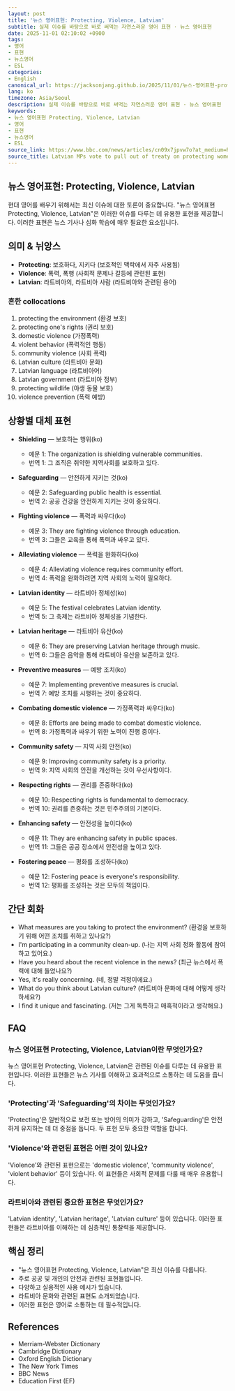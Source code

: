 ```yaml
---
layout: post
title: '뉴스 영어표현: Protecting, Violence, Latvian'
subtitle: 실제 이슈를 바탕으로 바로 써먹는 자연스러운 영어 표현 · 뉴스 영어표현
date: 2025-11-01 02:10:02 +0900
tags:
- 영어
- 표현
- 뉴스영어
- ESL
categories:
- English
canonical_url: https://jacksonjang.github.io/2025/11/01/뉴스-영어표현-protecting-violence-latvian/
lang: ko
timezone: Asia/Seoul
description: 실제 이슈를 바탕으로 바로 써먹는 자연스러운 영어 표현 · 뉴스 영어표현
keywords:
- 뉴스 영어표현 Protecting, Violence, Latvian
- 영어
- 표현
- 뉴스영어
- ESL
source_link: https://www.bbc.com/news/articles/cn09x7jpvw7o?at_medium=RSS&at_campaign=rss
source_title: Latvian MPs vote to pull out of treaty on protecting women from violence
---
```


## 뉴스 영어표현: Protecting, Violence, Latvian

현대 영어를 배우기 위해서는 최신 이슈에 대한 토론이 중요합니다. "뉴스 영어표현 Protecting, Violence, Latvian"은 이러한 이슈를 다루는 데 유용한 표현을 제공합니다. 이러한 표현은 뉴스 기사나 심화 학습에 매우 필요한 요소입니다.

## 의미 & 뉘앙스

- **Protecting**: 보호하다, 지키다 (보호적인 맥락에서 자주 사용됨)
- **Violence**: 폭력, 폭행 (사회적 문제나 갈등에 관련된 표현)
- **Latvian**: 라트비아의, 라트비아 사람 (라트비아와 관련된 용어)

### 흔한 collocations
1. protecting the environment (환경 보호)
2. protecting one's rights (권리 보호)
3. domestic violence (가정폭력)
4. violent behavior (폭력적인 행동)
5. community violence (사회 폭력)
6. Latvian culture (라트비아 문화)
7. Latvian language (라트비아어)
8. Latvian government (라트비아 정부)
9. protecting wildlife (야생 동물 보호)
10. violence prevention (폭력 예방)

## 상황별 대체 표현

- **Shielding** — 보호하는 행위(ko)
  - 예문 1: The organization is shielding vulnerable communities.
  - 번역 1: 그 조직은 취약한 지역사회를 보호하고 있다.

- **Safeguarding** — 안전하게 지키는 것(ko)
  - 예문 2: Safeguarding public health is essential.
  - 번역 2: 공공 건강을 안전하게 지키는 것이 중요하다.

- **Fighting violence** — 폭력과 싸우다(ko)
  - 예문 3: They are fighting violence through education.
  - 번역 3: 그들은 교육을 통해 폭력과 싸우고 있다.

- **Alleviating violence** — 폭력을 완화하다(ko)
  - 예문 4: Alleviating violence requires community effort.
  - 번역 4: 폭력을 완화하려면 지역 사회의 노력이 필요하다.

- **Latvian identity** — 라트비아 정체성(ko)
  - 예문 5: The festival celebrates Latvian identity.
  - 번역 5: 그 축제는 라트비아 정체성을 기념한다.

- **Latvian heritage** — 라트비아 유산(ko)
  - 예문 6: They are preserving Latvian heritage through music.
  - 번역 6: 그들은 음악을 통해 라트비아 유산을 보존하고 있다.

- **Preventive measures** — 예방 조치(ko)
  - 예문 7: Implementing preventive measures is crucial.
  - 번역 7: 예방 조치를 시행하는 것이 중요하다.

- **Combating domestic violence** — 가정폭력과 싸우다(ko)
  - 예문 8: Efforts are being made to combat domestic violence.
  - 번역 8: 가정폭력과 싸우기 위한 노력이 진행 중이다.

- **Community safety** — 지역 사회 안전(ko)
  - 예문 9: Improving community safety is a priority.
  - 번역 9: 지역 사회의 안전을 개선하는 것이 우선사항이다.

- **Respecting rights** — 권리를 존중하다(ko)
  - 예문 10: Respecting rights is fundamental to democracy.
  - 번역 10: 권리를 존중하는 것은 민주주의의 기본이다.

- **Enhancing safety** — 안전성을 높이다(ko)
  - 예문 11: They are enhancing safety in public spaces.
  - 번역 11: 그들은 공공 장소에서 안전성을 높이고 있다.

- **Fostering peace** — 평화를 조성하다(ko)
  - 예문 12: Fostering peace is everyone's responsibility.
  - 번역 12: 평화를 조성하는 것은 모두의 책임이다.

## 간단 회화

- What measures are you taking to protect the environment? (환경을 보호하기 위해 어떤 조치를 취하고 있나요?)
- I'm participating in a community clean-up. (나는 지역 사회 정화 활동에 참여하고 있어요.)
- Have you heard about the recent violence in the news? (최근 뉴스에서 폭력에 대해 들었나요?)
- Yes, it's really concerning. (네, 정말 걱정이에요.)
- What do you think about Latvian culture? (라트비아 문화에 대해 어떻게 생각하세요?)
- I find it unique and fascinating. (저는 그게 독특하고 매혹적이라고 생각해요.)
  
## FAQ

### 뉴스 영어표현 Protecting, Violence, Latvian이란 무엇인가요?
뉴스 영어표현 Protecting, Violence, Latvian은 관련된 이슈를 다루는 데 유용한 표현입니다. 이러한 표현들은 뉴스 기사를 이해하고 효과적으로 소통하는 데 도움을 줍니다.

### 'Protecting'과 'Safeguarding'의 차이는 무엇인가요?
'Protecting'은 일반적으로 보전 또는 방어의 의미가 강하고, 'Safeguarding'은 안전하게 유지하는 데 더 중점을 둡니다. 두 표현 모두 중요한 역할을 합니다.

### 'Violence'와 관련된 표현은 어떤 것이 있나요?
'Violence'와 관련된 표현으로는 'domestic violence', 'community violence', 'violent behavior' 등이 있습니다. 이 표현들은 사회적 문제를 다룰 때 매우 유용합니다.

### 라트비아와 관련된 중요한 표현은 무엇인가요?
'Latvian identity', 'Latvian heritage', 'Latvian culture' 등이 있습니다. 이러한 표현들은 라트비아를 이해하는 데 심층적인 통찰력을 제공합니다.

## 핵심 정리

- "뉴스 영어표현 Protecting, Violence, Latvian"은 최신 이슈를 다룹니다.
- 주로 공공 및 개인의 안전과 관련된 표현들입니다.
- 다양하고 실용적인 사용 예시가 있습니다.
- 라트비아 문화와 관련된 표현도 소개되었습니다.
- 이러한 표현은 영어로 소통하는 데 필수적입니다.

## References

- Merriam-Webster Dictionary
- Cambridge Dictionary
- Oxford English Dictionary
- The New York Times
- BBC News
- Education First (EF)